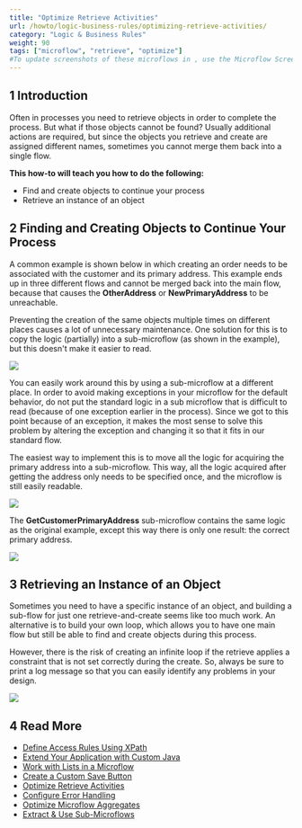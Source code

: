 ```yaml
---
title: "Optimize Retrieve Activities"
url: /howto/logic-business-rules/optimizing-retrieve-activities/
category: "Logic & Business Rules"
weight: 90
tags: ["microflow", "retrieve", "optimize"]
#To update screenshots of these microflows in , use the Microflow Screenshots app.
---
```


## 1 Introduction

Often in processes you need to retrieve objects in order to complete the process. But what if those objects cannot be found? Usually additional actions are required, but since the objects you retrieve and create are assigned different names, sometimes you cannot merge them back into a single flow.

**This how-to will teach you how to do the following:**

* Find and create objects to continue your process
* Retrieve an instance of an object

## 2 Finding and Creating Objects to Continue Your Process

A common example is shown below in which creating an order needs to be associated with the customer and its primary address. This example ends up in three different flows and cannot be merged back into the main flow, because that causes the **OtherAddress** or **NewPrimaryAddress** to be unreachable. 

Preventing the creation of the same objects multiple times on different places causes a lot of unnecessary maintenance. One solution for this is to copy the logic (partially) into a sub-microflow (as shown in the example), but this doesn't make it easier to read.

![](/attachments/howto/logic-business-rules/optimizing-retrieve-activities/18581014.png)

You can easily work around this by using a sub-microflow at a different place. In order to avoid making exceptions in your microflow for the default behavior, do not put the standard logic in a sub microflow that is difficult to read (because of one exception earlier in the process). Since we got to this point because of an exception, it makes the most sense to solve this problem by altering the exception and changing it so that it fits in our standard flow.

The easiest way to implement this is to move all the logic for acquiring the primary address into a sub-microflow. This way, all the logic acquired after getting the address only needs to be specified once, and the microflow is still easily readable. 

![](/attachments/howto/logic-business-rules/optimizing-retrieve-activities/18581013.png)

The **GetCustomerPrimaryAddress** sub-microflow contains the same logic as the original example, except this way there is only one result: the correct primary address.

![](/attachments/howto/logic-business-rules/optimizing-retrieve-activities/18581012.png)

## 3 Retrieving an Instance of an Object

Sometimes you need to have a specific instance of an object, and building a sub-flow for just one retrieve-and-create seems like too much work. An alternative is to build your own loop, which allows you to have one main flow but still be able to find and create objects during this process.

However, there is the risk of creating an infinite loop if the retrieve applies a constraint that is not set correctly during the create. So, always be sure to print a log message so that you can easily identify any problems in your design.

![](/attachments/howto/logic-business-rules/optimizing-retrieve-activities/18581011.png)

## 4 Read More

* [Define Access Rules Using XPath](define-access-rules-using-xpath)
* [Extend Your Application with Custom Java](extending-your-application-with-custom-java)
* [Work with Lists in a Microflow](working-with-lists-in-a-microflow)
* [Create a Custom Save Button](create-a-custom-save-button)
* [Optimize Retrieve Activities](optimizing-retrieve-activities)
* [Configure Error Handling](set-up-error-handling)
* [Optimize Microflow Aggregates](optimizing-microflow-aggregates)
* [Extract & Use Sub-Microflows](extract-and-use-sub-microflows)
